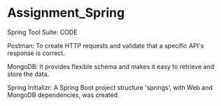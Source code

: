 # Assignment_Spring

Spring Tool Suite: CODE 

Postman: To create HTTP requests and validate that a specific API's response is correct.

MongoDB: It provides flexible schema and makes it easy to retrieve and store the data.

Spring Initializr: A Spring Boot project structure 'springs', with Web and MongoDB dependencies, was created.

